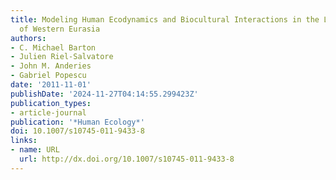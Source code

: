 ```yaml
---
title: Modeling Human Ecodynamics and Biocultural Interactions in the Late Pleistocene
  of Western Eurasia
authors:
- C. Michael Barton
- Julien Riel-Salvatore
- John M. Anderies
- Gabriel Popescu
date: '2011-11-01'
publishDate: '2024-11-27T04:14:55.299423Z'
publication_types:
- article-journal
publication: '*Human Ecology*'
doi: 10.1007/s10745-011-9433-8
links:
- name: URL
  url: http://dx.doi.org/10.1007/s10745-011-9433-8
---
```

